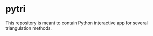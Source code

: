 # pytri
This repository is meant to contain Python interactive app for several triangulation methods.